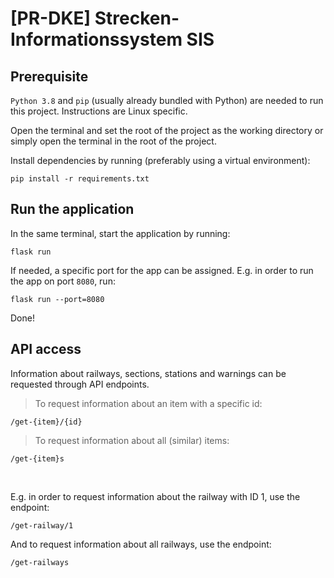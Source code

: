 # [PR-DKE] Strecken-Informationssystem SIS

## Prerequisite

```Python 3.8``` and ```pip``` (usually already bundled with Python) are needed to run this project. Instructions are Linux specific.

Open the terminal and set the root of the project as the working directory or simply open the terminal in the root of the project. 

Install dependencies by running (preferably using a virtual environment):
```
pip install -r requirements.txt
```

## Run the application

In the same terminal, start the application by running:
```
flask run
```

If needed, a specific port for the app can be assigned.
E.g. in order to run the app on port ```8080```, run:

```
flask run --port=8080
```

Done!


## API access

Information about railways, sections, stations and warnings can be requested through API endpoints.


> To request information about an item with a specific id:
```
/get-{item}/{id}
```


> To request information about all (similar) items:
```
/get-{item}s
```
 

<br/>

E.g. in order to request information about the railway with ID 1, use the endpoint:

```
/get-railway/1
```

And to request information about all railways, use the endpoint:

```
/get-railways
```


